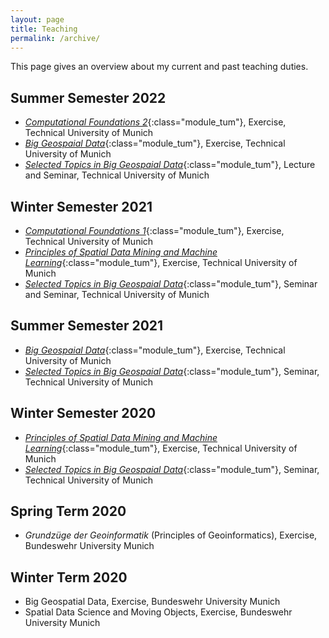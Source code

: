 ```yaml
---
layout: page
title: Teaching
permalink: /archive/
---
```


<style>
.module_tum{
color: black
}
</style>

This page gives an overview about my current and past teaching duties.

## Summer Semester 2022
* [*Computational Foundations 2*](https://campus.tum.de/tumonline/pl/ui/$ctx/WBMODHB.wbShowMHBReadOnly?pKnotenNr=2663331&pOrgNr=51837){:class="module_tum"}, Exercise, Technical University of Munich
* [*Big Geospaial Data*](https://campus.tum.de/tumonline/pl/ui/$ctx/WBMODHB.wbShowMHBReadOnly?pKnotenNr=1845647&pOrgNr=51837){:class="module_tum"}, Exercise, Technical University of Munich
* [*Selected Topics in Big Geospaial Data*](https://campus.tum.de/tumonline/pl/ui/$ctx/WBMODHB.wbShowMHBReadOnly?pKnotenNr=2654853&pOrgNr=51837){:class="module_tum"}, Lecture and Seminar, Technical University of Munich

## Winter Semester 2021
* [*Computational Foundations 1*](https://campus.tum.de/tumonline/pl/ui/$ctx/WBMODHB.wbShowMHBReadOnly?pKnotenNr=2663301&pOrgNr=51837){:class="module_tum"}, Exercise, Technical University of Munich
* [*Principles of Spatial Data Mining and Machine Learning*](https://campus.tum.de/tumonline/pl/ui/$ctx/WBMODHB.wbShowMHBReadOnly?pKnotenNr=2654857&pOrgNr=51837){:class="module_tum"}, Exercise, Technical University of Munich
* [*Selected Topics in Big Geospaial Data*](https://campus.tum.de/tumonline/pl/ui/$ctx/WBMODHB.wbShowMHBReadOnly?pKnotenNr=2654853&pOrgNr=51837){:class="module_tum"}, Seminar and Seminar, Technical University of Munich

## Summer Semester 2021
* [*Big Geospaial Data*](https://campus.tum.de/tumonline/pl/ui/$ctx/WBMODHB.wbShowMHBReadOnly?pKnotenNr=1845647&pOrgNr=51837){:class="module_tum"}, Exercise, Technical University of Munich
* [*Selected Topics in Big Geospaial Data*](https://campus.tum.de/tumonline/pl/ui/$ctx/WBMODHB.wbShowMHBReadOnly?pKnotenNr=2654853&pOrgNr=51837){:class="module_tum"}, Seminar, Technical University of Munich

## Winter Semester 2020
* [*Principles of Spatial Data Mining and Machine Learning*](https://campus.tum.de/tumonline/pl/ui/$ctx/WBMODHB.wbShowMHBReadOnly?pKnotenNr=2654857&pOrgNr=51837){:class="module_tum"}, Exercise, Technical University of Munich
* [*Selected Topics in Big Geospaial Data*](https://campus.tum.de/tumonline/pl/ui/$ctx/WBMODHB.wbShowMHBReadOnly?pKnotenNr=2654853&pOrgNr=51837){:class="module_tum"}, Seminar, Technical University of Munich

## Spring Term 2020
* *Grundzüge der Geoinformatik* (Principles of Geoinformatics), Exercise, Bundeswehr University Munich

## Winter Term 2020
* Big Geospatial Data, Exercise, Bundeswehr University Munich
* Spatial Data Science and Moving Objects, Exercise, Bundeswehr University Munich
